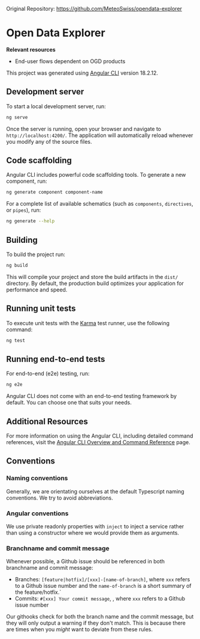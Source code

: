 Original Repository: https://github.com/MeteoSwiss/opendata-explorer

# Open Data Explorer

**Relevant resources**

- End-user flows dependent on OGD products

This project was generated using [Angular CLI](https://github.com/angular/angular-cli) version 18.2.12.

## Development server

To start a local development server, run:

```bash
ng serve
```

Once the server is running, open your browser and navigate to `http://localhost:4200/`. The application will automatically reload whenever you modify any of the source files.

## Code scaffolding

Angular CLI includes powerful code scaffolding tools. To generate a new component, run:

```bash
ng generate component component-name
```

For a complete list of available schematics (such as `components`, `directives`, or `pipes`), run:

```bash
ng generate --help
```

## Building

To build the project run:

```bash
ng build
```

This will compile your project and store the build artifacts in the `dist/` directory. By default, the production build optimizes your application for performance and speed.

## Running unit tests

To execute unit tests with the [Karma](https://karma-runner.github.io) test runner, use the following command:

```bash
ng test
```

## Running end-to-end tests

For end-to-end (e2e) testing, run:

```bash
ng e2e
```

Angular CLI does not come with an end-to-end testing framework by default. You can choose one that suits your needs.

## Additional Resources

For more information on using the Angular CLI, including detailed command references, visit the [Angular CLI Overview and Command Reference](https://angular.dev/tools/cli) page.

## Conventions

### Naming conventions

Generally, we are orientating ourselves at the default Typescript naming conventions. We try to avoid abbreviations.

### Angular conventions

We use private readonly properties with `inject` to inject a service rather than using a constructor where we would provide them as arguments.

### Branchname and commit message

Whenever possible, a Github issue should be referenced in both branchname and commit message:

- Branches: `[feature|hotfix]/[xxx]-[name-of-branch]`, where `xxx` refers to a Github issue number and the `name-of-branch`
  is a short summary of the feature/hotfix.`
- Commits: `#[xxx] Your commit message`, , where `xxx` refers to a Github issue number

Our githooks check for both the branch name and the commit message, but they will only output a warning if they don't
match. This is because there are times when you _might_ want to deviate from these rules.
